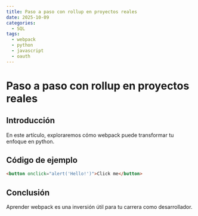 ```yaml
---
title: Paso a paso con rollup en proyectos reales
date: 2025-10-09
categories:
  - SQL
tags:
  - webpack
  - python
  - javascript
  - oauth
---
```


# Paso a paso con rollup en proyectos reales

## Introducción

En este artículo, exploraremos cómo webpack puede transformar tu enfoque en python.

## Código de ejemplo

```html
<button onclick="alert('Hello!')">Click me</button>
```

## Conclusión

Aprender webpack es una inversión útil para tu carrera como desarrollador.